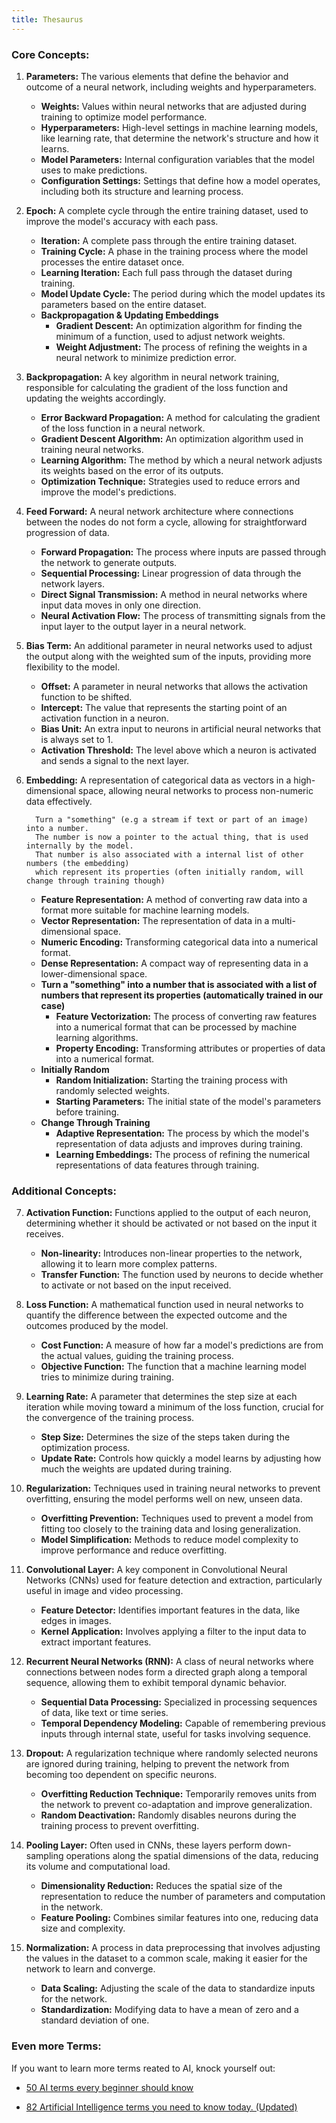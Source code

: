 ```yaml
---
title: Thesaurus
---
```


### Core Concepts:


1. **Parameters:** The various elements that define the behavior and outcome of a neural network, including weights and hyperparameters.
   - **Weights:** Values within neural networks that are adjusted during training to optimize model performance.
   - **Hyperparameters:** High-level settings in machine learning models, like learning rate, that determine the network's structure and how it learns.
   - **Model Parameters:** Internal configuration variables that the model uses to make predictions.
   - **Configuration Settings:** Settings that define how a model operates, including both its structure and learning process.

2. **Epoch:** A complete cycle through the entire training dataset, used to improve the model's accuracy with each pass.
   - **Iteration:** A complete pass through the entire training dataset.
   - **Training Cycle:** A phase in the training process where the model processes the entire dataset once.
   - **Learning Iteration:** Each full pass through the dataset during training.
   - **Model Update Cycle:** The period during which the model updates its parameters based on the entire dataset.
   - **Backpropagation & Updating Embeddings**
     - **Gradient Descent:** An optimization algorithm for finding the minimum of a function, used to adjust network weights.
     - **Weight Adjustment:** The process of refining the weights in a neural network to minimize prediction error.

3. **Backpropagation:** A key algorithm in neural network training, responsible for calculating the gradient of the loss function and updating the weights accordingly.
   - **Error Backward Propagation:** A method for calculating the gradient of the loss function in a neural network.
   - **Gradient Descent Algorithm:** An optimization algorithm used in training neural networks.
   - **Learning Algorithm:** The method by which a neural network adjusts its weights based on the error of its outputs.
   - **Optimization Technique:** Strategies used to reduce errors and improve the model's predictions.

4. **Feed Forward:** A neural network architecture where connections between the nodes do not form a cycle, allowing for straightforward progression of data.
   - **Forward Propagation:** The process where inputs are passed through the network to generate outputs.
   - **Sequential Processing:** Linear progression of data through the network layers.
   - **Direct Signal Transmission:** A method in neural networks where input data moves in only one direction.
   - **Neural Activation Flow:** The process of transmitting signals from the input layer to the output layer in a neural network.

5. **Bias Term:** An additional parameter in neural networks used to adjust the output along with the weighted sum of the inputs, providing more flexibility to the model.
   - **Offset:** A parameter in neural networks that allows the activation function to be shifted.
   - **Intercept:** The value that represents the starting point of an activation function in a neuron.
   - **Bias Unit:** An extra input to neurons in artificial neural networks that is always set to 1.
   - **Activation Threshold:** The level above which a neuron is activated and sends a signal to the next layer.

6. **Embedding:** A representation of categorical data as vectors in a high-dimensional space, allowing neural networks to process non-numeric data effectively.

         Turn a "something" (e.g a stream if text or part of an image) into a number. 
         The number is now a pointer to the actual thing, that is used internally by the model. 
         That number is also associated with a internal list of other numbers (the embedding)
         which represent its properties (often initially random, will change through training though)



   - **Feature Representation:** A method of converting raw data into a format more suitable for machine learning models.
   - **Vector Representation:** The representation of data in a multi-dimensional space.
   - **Numeric Encoding:** Transforming categorical data into a numerical format.
   - **Dense Representation:** A compact way of representing data in a lower-dimensional space.
   - **Turn a "something" into a number that is associated with a list of numbers that represent its properties (automatically trained in our case)**
     - **Feature Vectorization:** The process of converting raw features into a numerical format that can be processed by machine learning algorithms.
     - **Property Encoding:** Transforming attributes or properties of data into a numerical format.
   - **Initially Random**
     - **Random Initialization:** Starting the training process with randomly selected weights.
     - **Starting Parameters:** The initial state of the model's parameters before training.
   - **Change Through Training**
     - **Adaptive Representation:** The process by which the model's representation of data adjusts and improves during training.
     - **Learning Embeddings:** The process of refining the numerical representations of data features through training.

### Additional Concepts:

7. **Activation Function:** Functions applied to the output of each neuron, determining whether it should be activated or not based on the input it receives.
   - **Non-linearity:** Introduces non-linear properties to the network, allowing it to learn more complex patterns.
   - **Transfer Function:** The function used by neurons to decide whether to activate or not based on the input received.

8. **Loss Function:** A mathematical function used in neural networks to quantify the difference between the expected outcome and the outcomes produced by the model.
   - **Cost Function:** A measure of how far a model's predictions are from the actual values, guiding the training process.
   - **Objective Function:** The function that a machine learning model tries to minimize during training.

9. **Learning Rate:** A parameter that determines the step size at each iteration while moving toward a minimum of the loss function, crucial for the convergence of the training process.
   - **Step Size:** Determines the size of the steps taken during the optimization process.
   - **Update Rate:** Controls how quickly a model learns by adjusting how much the weights are updated during training.

10. **Regularization:** Techniques used in training neural networks to prevent overfitting, ensuring the model performs well on new, unseen data.
    - **Overfitting Prevention:** Techniques used to prevent a model from fitting too closely to the training data and losing generalization.
    - **Model Simplification:** Methods to reduce model complexity to improve performance and reduce overfitting.

11. **Convolutional Layer:** A key component in Convolutional Neural Networks (CNNs) used for feature detection and extraction, particularly useful in image and video processing.
    - **Feature Detector:** Identifies important features in the data, like edges in images.
    - **Kernel Application:** Involves applying a filter to the input data to extract important features.

12. **Recurrent Neural Networks (RNN):** A class of neural networks where connections between nodes form a directed graph along a temporal sequence, allowing them to exhibit temporal dynamic behavior.
    - **Sequential Data Processing:** Specialized in processing sequences of data, like text or time series.
    - **Temporal Dependency Modeling:** Capable of remembering previous inputs through internal state, useful for tasks involving sequence.

13. **Dropout:** A regularization technique where randomly selected neurons are ignored during training, helping to prevent the network from becoming too dependent on specific neurons.
    - **Overfitting Reduction Technique:** Temporarily removes units from the network to prevent co-adaptation and improve generalization.
    - **Random Deactivation:** Randomly disables neurons during the training process to prevent overfitting.

14. **Pooling Layer:** Often used in CNNs, these layers perform down-sampling operations along the spatial dimensions of the data, reducing its volume and computational load.
    - **Dimensionality Reduction:** Reduces the spatial size of the representation to reduce the number of parameters and computation in the network.
    - **Feature Pooling:** Combines similar features into one, reducing data size and complexity.

15. **Normalization:** A process in data preprocessing that involves adjusting the values in the dataset to a common scale, making it easier for the network to learn and converge.
    - **Data Scaling:** Adjusting the scale of the data to standardize inputs for the network.
    - **Standardization:** Modifying data to have a mean of zero and a standard deviation of one.


### Even more Terms:

If you want to learn more terms reated to AI, knock yourself out:

- [50 AI terms every beginner should know](https://www.telusinternational.com/insights/ai-data/article/50-beginner-ai-terms-you-should-know)

- [82 Artificial Intelligence terms you need to know today. (Updated) ](https://www.linkedin.com/pulse/25-artificial-intelligence-terms-you-need-know-today-jair-ribeiro/)
